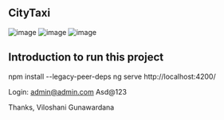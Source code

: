CityTaxi
-----------------------

![image](https://github.com/kmmhanan/ASE_SYSTEM/assets/157274907/90ac6e18-4ff7-42ea-8b76-d7d2b60d6867)
![image](https://github.com/kmmhanan/ASE_SYSTEM/assets/157274907/75fc80fc-493e-4887-a6ef-028f3acb1154)
![image](https://github.com/kmmhanan/ASE_SYSTEM/assets/157274907/41d7c0cf-7477-491a-967a-82006b087d10)

Introduction to run this project
----------------------------
npm install --legacy-peer-deps
ng serve
http://localhost:4200/

Login:
admin@admin.com
Asd@123

Thanks,
Viloshani Gunawardana
